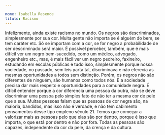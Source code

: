 ```yaml
---

nome: Isabella Resende
titulo: Racismo
---
```


Infelizmente, ainda existe racismo no mundo. Os negros são descriminados, simplesmente por sua cor. Muita gente não importa se é alguém do bem, se tem caráter etc. Só se importam com a cor, se for negro a probabilidade de ser descriminado será maior. É possível perceber, também, que é mais difícil ver um negro bem-sucedido, como um médico, advogado, engenheiro etc., mas, é mais fácil ver um negro pedreiro, faxineiro, estudando em escolas públicas e tudo isso, simplesmente porque nossa sociedade, no passado, sem leis parta tal, discriminava e  não eferecia as mesmas oportunidades a todos sem distinção.
Porém, os negros não são diferentes de ninguém, são humanos como todos nós. E a sociedade precisa dar mais respeito e oportunidades para a comunidade negra.
É difícil entender porque a cor diferencia uma pessoa da outra, não se deve discriminar uma pessoa pelo simples fato de não ter a mesma cor de pele que a sua. Muitas pessoas falam que as pessoas de cor negra são, na maioria, bandidos, mas isso não é verdade, e não tem cabimento pensamentos desse tipo empleno século 21.
Temos que começar a valorizar mais as pessoas pelo que elas são por dentro, porque é isso que importa, o que está por dentro e não por fora. Todas as pessoas são capazes, independente da cor da pele, da crença e da cultura.
